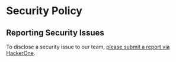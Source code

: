 # Security Policy

## Reporting Security Issues
To disclose a security issue to our team, [please submit a report via HackerOne](https://hackerone.com/mainwp).
